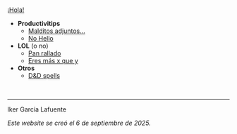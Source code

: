 <br>


[¡Hola!](https://ikergl.github.io/hola.html)

- **Productivitips**
  - [Malditos adjuntos...](https://ikergl.github.io/malditos_adjuntos.html)
  - [No Hello](https://ikergl.github.io/no_hello.html)
- **LOL** (o no)
  - [Pan rallado](https://ikergl.github.io/pan_rallado.html)
  - [Eres más x que y](https://ikergl.github.io/eres_más_x_que_y.html)
- **Otros**
  - [D&D spells](https://ikergl.github.io/d&d_spells.html)

<br>

___
Iker García Lafuente

_Este website se creó el 6 de septiembre de 2025._
